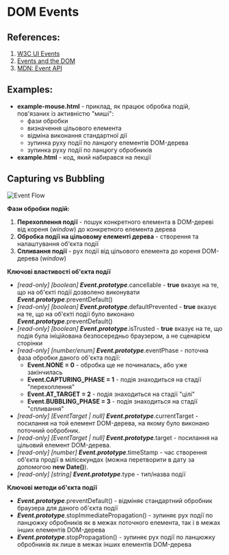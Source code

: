 # DOM Events

## References:
 1. [W3C UI Events](https://www.w3.org/TR/uievents/)
 1. [Events and the DOM](https://developer.mozilla.org/en-US/docs/Web/API/Document_Object_Model/Events)
 1. [MDN: Event API](https://developer.mozilla.org/ru/docs/Web/API/Event)

## Examples:
 - **example-mouse.html** - приклад, як працює обробка подій, пов'язаних із активністю "миші":
    - фази обробки
    - визначення цільового елемента
    - відміна виконання стандартної дії
    - зупинка руху події по ланцюгу елементів DOM-дерева
    - зупинка руху події по ланцюгу обробників
 - **example.html** - код, який набирався на лекції

## Capturing vs Bubbling
![Event Flow](https://learn.javascript.ru/article/event-bubbling/eventflow@2x.png)

**Фази обробки подій:**
 1. **Перехоплення події** - пошук конкретного елемента в DOM-дереві від кореня (*window*) до конкретного елемента дерева
 1. **Обробка події на цільовому елементі дерева** - створення та налаштування об'єкта події 
 1. **Спливання події** - рух події від цільового елемента до кореня DOM-дерева (*window*)

**Ключові властивості об'єкта події**
 - *[read-only]* *[boolean]* ***Event.prototype***.cancellable - **true** вказує на те, що на об'єкті події дозволено виконувати ***Event.prototype***.preventDefault()
 - *[read-only]* *[boolean]* ***Event.prototype***.defaultPrevented - **true** вказує на те, що на об'єкті події було виконано ***Event.prototype***.preventDefault()
 - *[read-only]* *[boolean]* ***Event.prototype***.isTrusted - **true** вказує на те, що подія була ініційована безпосередньо браузером, а не сценарієм сторінки
 - *[read-only]* *[number/enum]* ***Event.prototype***.eventPhase - поточна фаза обробки даного об'єкта події:
    - **Event.NONE = 0** - обробка ще не починалась, або уже закінчилась
    - **Event.CAPTURING_PHASE = 1** - подія знаходиться на стадії "перехоплення"
    - **Event.AT_TARGET = 2** - подія знаходиться на стадії "цілі"
    - **Event.BUBBLING_PHASE = 3** - подія знаходиться на стадії "спливання"
 - *[read-only]* *[EventTarget | null]* ***Event.prototype***.currentTarget - посилання на той елемент DOM-дерева, на якому було виконано поточний ообробник.
 - *[read-only]* *[EventTarget | null]* ***Event.prototype***.target - посилання на цільовий елемент DOM-дерева.
 - *[read-only]* *[number]* ***Event.prototype***.timeStamp - час створення об'єкта продії в мілісекундах (можна перетворити в дату за допомогою **new Date()**).
 - *[read-only]* *[string]* ***Event.prototype***.type - тип/назва події

**Ключові методи об'єкта події**
 - ***Event.prototype***.preventDefault() - відміняє стандартний обробник браузера для даного об'єкта події
 - ***Event.prototype***.stopImmediatePropagation() - зупиняє рух події по ланцюжку обробників як в межах поточного елемента, так і в межах інших елементів DOM-дерева
 - ***Event.prototype***.stopPropagation() - зупиняє рух події по ланцюжку обробників як лише в межах інших елементів DOM-дерева
